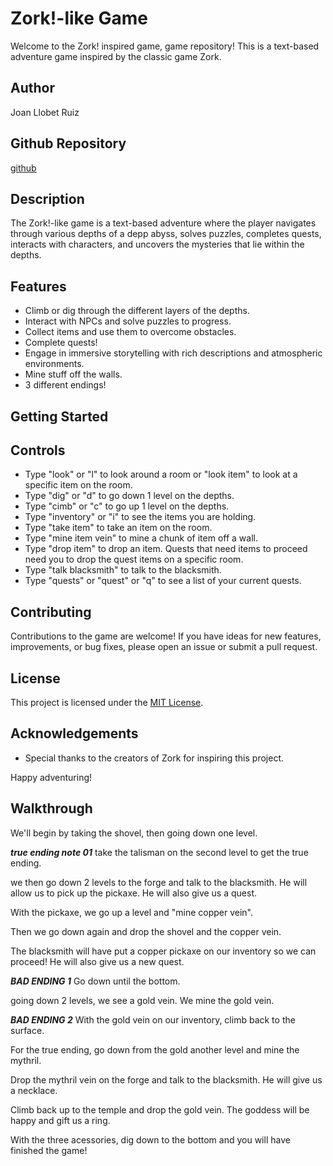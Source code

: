 # Zork!-like Game

Welcome to the Zork! inspired game, game repository! This is a text-based adventure game inspired by the classic game Zork.

## Author

Joan Llobet Ruiz

## Github Repository

[github](https://github.com/srLlobet/Zork)

## Description

The Zork!-like game is a text-based adventure where the player navigates through various depths of a depp abyss, solves puzzles, completes quests, interacts with characters, and uncovers the mysteries that lie within the depths. 

## Features

- Climb or dig through the different layers of the depths.
- Interact with NPCs and solve puzzles to progress.
- Collect items and use them to overcome obstacles.
- Complete quests!
- Engage in immersive storytelling with rich descriptions and atmospheric environments.
- Mine stuff off the walls.
- 3 different endings!

## Getting Started


## Controls

- Type "look" or "l" to look around a room or "look item" to look at a specific item on the room.
- Type "dig" or "d" to go down 1 level on the depths.
- Type "cimb" or "c" to go up 1 level on the depths.
- Type "inventory" or "i" to see the items you are holding.
- Type "take item" to take an item on the room.
- Type "mine item vein" to mine a chunk of item off a wall.
- Type "drop item" to drop an item. Quests that need items to proceed need you to drop the quest items on a specific room.
- Type "talk blacksmith" to talk to the blacksmith.
- Type "quests" or "quest" or "q" to see a list of your current quests.

## Contributing

Contributions to the game are welcome! If you have ideas for new features, improvements, or bug fixes, please open an issue or submit a pull request.

## License

This project is licensed under the [MIT License](https://opensource.org/licenses/MIT).

## Acknowledgements

- Special thanks to the creators of Zork for inspiring this project.
  
Happy adventuring!

## Walkthrough

We'll begin by taking the shovel, then going down one level.

***true ending note 01***
take the talisman on the second level to get the true ending.

we then go down 2 levels to the forge and talk to the blacksmith. He will allow us to pick up the pickaxe. He will also give us a quest.

With the pickaxe, we go up a level and "mine copper vein".

Then we go down again and drop the shovel and the copper vein.

The blacksmith will have put a copper pickaxe on our inventory so we can proceed! He will also give us a new quest.

***BAD ENDING 1***
Go down until the bottom.

going down 2 levels, we see a gold vein. We mine the gold vein.

***BAD ENDING 2***
With the gold vein on our inventory, climb back to the surface.

For the true ending, go down from the gold another level and mine the mythril.

Drop the mythril vein on the forge and talk to the blacksmith. He will give us a necklace.

Climb back up to the temple and drop the gold vein. The goddess will be happy and gift us a ring.

With the three acessories, dig down to the bottom and you will have finished the game!
